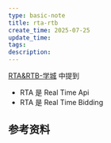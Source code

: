 ```yaml
---
type: basic-note
title: rta-rtb
create_time: 2025-07-25
update_time:
tags:
description:
---
```


[RTA&RTB-学城](https://km.sankuai.com/collabpage/1702559589) 中提到

- RTA 是 Real Time Api
- RTA 是 Real Time Bidding

## 参考资料
